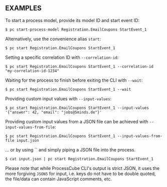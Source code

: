 ## EXAMPLES

To start a process model, provide its model ID and start event ID:

    $ pc start-process-model Registration.EmailCoupons StartEvent_1

Alternatively, use the convenience alias `start`:

    $ pc start Registration.EmailCoupons StartEvent_1

Setting a specific correlation ID with `--correlation-id`:

    $ pc start Registration.EmailCoupons StartEvent_1 --correlation-id "my-correlation-id-1234"

Waiting for the process to finish before exiting the CLI with `--wait`:

    $ pc start Registration.EmailCoupons StartEvent_1 --wait

Providing custom input values with `--input-values`:

    $ pc start Registration.EmailCoupons StartEvent_1 --input-values '{"answer": 42, "email": "jobs@5minds.de"}'

Providing custom input values from a JSON file can be achieved with `--input-values-from-file`:

    $ pc start Registration.EmailCoupons StartEvent_1 --input-values-from-file input.json

... or by using `` and simply piping a JSON file into the process.

    $ cat input.json | pc start Registration.EmailCoupons StartEvent_1

Please note that while ProcessCube CLI's output is strict JSON, it uses the more forgiving `JSON5` for input, i.e. keys do not have to be double quoted, the file/data can contain JavaScript comments, etc.

